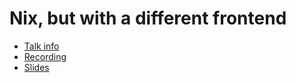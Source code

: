 # Nix, but with a different frontend

* [Talk info](https://talks.nixcon.org/nixcon-2023/talk/7LPHTK/)
* [Recording](https://media.ccc.de/v/nixcon-2023-36191-nix-but-with-a-different-frontend)
* [Slides](./slides.pdf)
